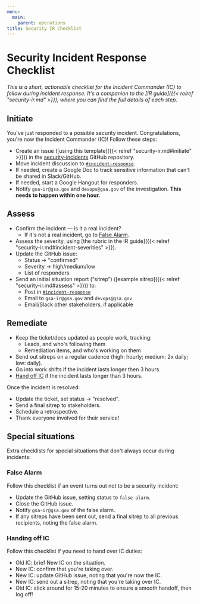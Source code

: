 ```yaml
---
menu:
  main:
    parent: operations
title: Security IR Checklist
---
```


# Security Incident Response Checklist

*This is a short, actionable checklist for the Incident Commander (IC) to follow during incident response. It's a companion to the [IR guide]({{< relref "security-ir.md" >}}), where you can find the full details of each step.*

## Initiate

You've just responded to a possible security incident. Congratulations, you're now the Incident Commander (IC)! Follow these steps:

- Create an issue ([using this template]({{< relref "security-ir.md#initiate" >}})) in the [security-incidents](https://github.com/18f/security-incidents) GitHub repository.
- Move incident discussion to [`#incident-response`](https://18f.slack.com/messages/incident-response/).
- If needed, create a Google Doc to track sensitive information that can't be shared in Slack/GitHub.
- If needed, start a Google Hangout for responders.
- Notify `gsa-ir@gsa.gov` and `devops@gsa.gov` of the investigation. **This needs to happen within one hour.**

## Assess

- Confirm the incident — is it a real incident?
    - If it's not a real incident, go to [False Alarm](#false-alarm).
- Assess the severity, using [the rubric in the IR guide]({{< relref "security-ir.md#incident-severities" >}}).
- Update the GitHub issue:
    - Status → "confirmed"
    - Severity → high/medium/low
    - List of responders
- Send an initial situation report (“sitrep”) ([example sitrep]({{< relref "security-ir.md#assess" >}})) to: 
    - Post in [`#incident-response`](https://18f.slack.com/messages/incident-response/)
    - Email to `gsa-ir@gsa.gov` and `devops@gsa.gov`
    - Email/Slack other stakeholders, if applicable

## Remediate

- Keep the ticket/docs updated as people work, tracking:
    - Leads, and who's following them
    - Remediation items, and who's working on them
- Send out sitreps on a regular cadence (high: hourly; medium: 2x daily; low: daily).
- Go into work shifts if the incident lasts longer then 3 hours.
- [Hand off IC](#handing-off-ic) if the incident lasts longer than 3 hours.

Once the incident is resolved:

- Update the ticket, set status → "resolved".
- Send a final sitrep to stakeholders.
- Schedule a retrospective.
- Thank everyone involved for their service!

## Special situations

Extra checklists for special situations that don't always occur during incidents:

### False Alarm

Follow this checklist if an event turns out not to be a security incident:

- Update the GitHub issue, setting status to `false alarm`.
- Close the GitHub issue.
- Notify `gsa-ir@gsa.gov` of the false alarm.
- If any sitreps have been sent out, send a final sitrep to all previous recipients, noting the false alarm.

### Handing off IC

Follow this checklist if you need to hand over IC duties:

- Old IC: brief New IC on the situation.
- New IC: confirm that you're taking over.
- New IC: update GitHub issue, noting that you're now the IC.
- New IC: send out a sitrep, noting that you're taking over IC.
- Old IC: stick around for 15-20 minutes to ensure a smooth handoff, then log off!
